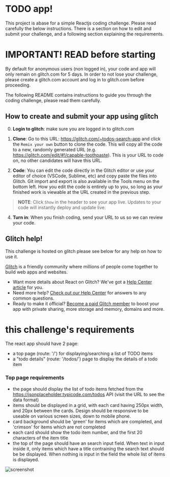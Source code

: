 # TODO app!

This project is abase for a simple Reactjs coding challenge. Please read carefully the below instructions.
There is a section on how to edit and submit your challenge, and a following section explaining the requirements.

# IMPORTANT! READ before starting
By default for anonymous users (non logged in), your code and app will only remain on glitch.com for 5 days. In order to not lose your challenge, please create a glitch.com account and log in to glitch.com before proceeding.

The following README contains instructions to guide you through the coding challenge, please read them carefully.

## How to create and submit your app using glitch

0. **Login to glitch**: make sure you are logged in to glitch.com

1. **Clone**: Go to this URL: https://glitch.com/~todos-search-app and click the `Remix your own` button to clone the code. This will copy all the code to a new, randomly generated URL (e.g. https://glitch.com/edit/#!/capable-toothpaste). This is your URL to code on, no other candidates will have this URL.

2. **Code**: You can edit the code directly in the Glitch editor or use your editor of choice (VSCode, Sublime, etc) and copy paste the files into Glitch. Git import and export is also available in the Tools menu on the bottom left. How you edit the code is entirely up to you, so long as your finished work is viewable at the URL created in the previous step.

> **NOTE**: Click `Show` in the header to see your app live. Updates to your code will instantly deploy and update live.

4. **Turn in**: When you finish coding, send your URL to us so we can review your code.


## Glitch help!

This challenge is hosted on glitch please see below for any help on how to use it.

[Glitch](https://glitch.com) is a friendly community where millions of people come together to build web apps and websites.

- Want more details about React on Glitch? We've got a [Help Center article](https://help.glitch.com/kb/article/112) for you.
- Need more help? [Check out our Help Center](https://help.glitch.com/) for answers to any common questions.
- Ready to make it official? [Become a paid Glitch member](https://glitch.com/pricing) to boost your app with private sharing, more storage and memory, domains and more.


# this challenge's requirements

The react app should have 2 page:
- a top page (route: '/') for displaying/searching a list of TODO items
- a "todo details" (route: '/todos/<todo item number>') page to display the details of a todo item

### Top page requirements

- the page should display the list of todo items fetched from the https://jsonplaceholder.typicode.com/todos API (visit the URL to see the data format)
- items should be displayed in a grid, with each card having 250px width, and 20px between the cards. Design should be responsive to be useable on various screen sizes, down to mobile phone.
- card background should be 'green' for items which are completed, and 'crimson' for items which are not completed
- each card should show the todo item number, and the first 20 characters of the item title
- the top of the page should have an search input field. When text in input inside it, only items which have a title contraining the search text should be be displayed. When nothing is input in the field the whole list of items is displayed.

![screenshot](https://cdn.glitch.com/69d5f470-9f1e-492f-a706-2218599bf06d%2Fexample-top.png?v=1623632882331)




